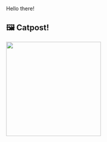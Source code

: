 Hello there!



## 🖼️ Catpost!

<sub>
    <img src="https://cdn2.thecatapi.com/images/MTYzMzA5OA.jpg" height="256">
</sub>


